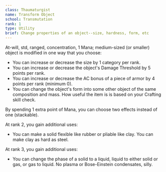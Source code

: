 ```yaml
---
class: Thaumaturgist
name: Transform Object
school: Transmutation
rank: 1
type: Utility
brief: Change properties of an object--size, hardness, form, etc
---
```


At-will, std, ranged, concentration, 1 Mana; medium-sized (or smaller) object is modified in one way that you choose:
- You can increase or decrease the size by 1 category per rank.
- You can increase or decrease the object's Damage Threshold by 5 points per rank.
- You can increase or decrease the AC bonus of a piece of armor by 4 points per rank (minimum 0).
- You can change the object's form into some other object of the same composition and mass. How useful the item is is based on your Crafting skill check.

By spending 1 extra point of Mana, you can choose two effects instead of one (stackable).

At rank 2, you gain additional uses:
- You can make a solid flexible like rubber or pliable like clay. You can make clay as hard as steel.

At rank 3, you gain additional uses:
- You can change the phase of a solid to a liquid, liquid to either solid or gas, or gas to liquid. No plasma or Bose-Einstein condensates, silly.